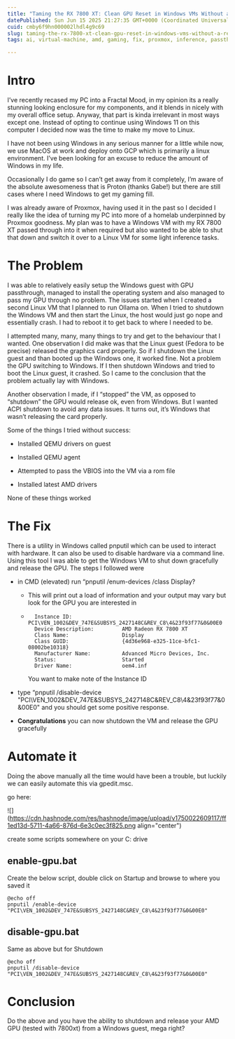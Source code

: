 ```yaml
---
title: "Taming the RX 7800 XT: Clean GPU Reset in Windows VMs Without a Reboot (QEMU)"
datePublished: Sun Jun 15 2025 21:27:35 GMT+0000 (Coordinated Universal Time)
cuid: cmby6f9hn000002lhdl4g9c69
slug: taming-the-rx-7800-xt-clean-gpu-reset-in-windows-vms-without-a-reboot-qemu
tags: ai, virtual-machine, amd, gaming, fix, proxmox, inference, passthrough

---
```


# Intro

I’ve recently recased my PC into a Fractal Mood, in my opinion its a really stunning looking enclosure for my components, and it blends in nicely with my overall office setup. Anyway, that part is kinda irrelevant in most ways except one. Instead of opting to continue using Windows 11 on this computer I decided now was the time to make my move to Linux.

I have not been using Windows in any serious manner for a little while now, we use MacOS at work and deploy onto GCP which is primarily a linux environment. I’ve been looking for an excuse to reduce the amount of Windows in my life.

Occasionally I do game so I can’t get away from it completely, I’m aware of the absolute awesomeness that is Proton (thanks Gabe!) but there are still cases where I need Windows to get my gaming fill.

I was already aware of Proxmox, having used it in the past so I decided I really like the idea of turning my PC into more of a homelab underpinned by Proxmox goodness. My plan was to have a Windows VM with my RX 7800 XT passed through into it when required but also wanted to be able to shut that down and switch it over to a Linux VM for some light inference tasks.

# The Problem

I was able to relatively easily setup the Windows guest with GPU passthrough, managed to install the operating system and also managed to pass my GPU through no problem. The issues started when I created a second Linux VM that I planned to run Ollama on. When I tried to shutdown the Windows VM and then start the Linux, the host would just go nope and essentially crash. I had to reboot it to get back to where I needed to be.

I attempted many, many, many things to try and get to the behaviour that I wanted. One observation I did make was that the Linux guest (Fedora to be precise) released the graphics card properly. So if I shutdown the Linux guest and than booted up the Windows one, it worked fine. Not a problem the GPU switching to Windows. If I then shutdown Windows and tried to boot the Linux guest, it crashed. So I came to the conclusion that the problem actually lay with Windows.

Another observation I made, if I “stopped” the VM, as opposed to “shutdown” the GPU would release ok, even from Windows. But I wanted ACPI shutdown to avoid any data issues. It turns out, it’s Windows that wasn’t releasing the card properly.

Some of the things I tried without success:

* Installed QEMU drivers on guest
    
* Installed QEMU agent
    
* Attempted to pass the VBIOS into the VM via a rom file
    
* Installed latest AMD drivers
    

None of these things worked

# The Fix

There is a utility in Windows called pnputil which can be used to interact with hardware. It can also be used to disable hardware via a command line. Using this tool I was able to get the Windows VM to shut down gracefully and release the GPU. The steps I followed were

* in CMD (elevated) run “pnputil /enum-devices /class Display?
    
    * This will print out a load of information and your output may vary but look for the GPU you are interested in
        
    * ```plaintext
        Instance ID:                PCI\VEN_1002&DEV_747E&SUBSYS_2427148C&REV_C8\4&23f93f77&0&00E0
        Device Description:         AMD Radeon RX 7800 XT
        Class Name:                 Display
        Class GUID:                 {4d36e968-e325-11ce-bfc1-08002be10318}
        Manufacturer Name:          Advanced Micro Devices, Inc.
        Status:                     Started
        Driver Name:                oem4.inf
        ```
        
        You want to make note of the Instance ID
        
* type “pnputil /disable-device "PCI\\VEN\_1002&DEV\_747E&SUBSYS\_2427148C&REV\_C8\\4&23f93f77&0&00E0" and you should get some positive response.
    
* **Congratulations** you can now shutdown the VM and release the GPU gracefully
    

# Automate it

Doing the above manually all the time would have been a trouble, but luckily we can easily automate this via gpedit.msc.

go here:

![](https://cdn.hashnode.com/res/hashnode/image/upload/v1750022609117/ff1ed13d-5711-4a66-876d-6e3c0ec3f825.png align="center")

create some scripts somewhere on your C: drive

## enable-gpu.bat

Create the below script, double click on Startup and browse to where you saved it

```plaintext
@echo off
pnputil /enable-device "PCI\VEN_1002&DEV_747E&SUBSYS_2427148C&REV_C8\4&23f93f77&0&00E0"
```

## disable-gpu.bat

Same as above but for Shutdown

```plaintext
@echo off
pnputil /disable-device "PCI\VEN_1002&DEV_747E&SUBSYS_2427148C&REV_C8\4&23f93f77&0&00E0"
```

# Conclusion

Do the above and you have the ability to shutdown and release your AMD GPU (tested with 7800xt) from a Windows guest, mega right?